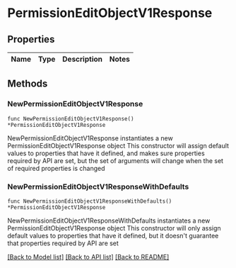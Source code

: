 # PermissionEditObjectV1Response

## Properties

Name | Type | Description | Notes
------------ | ------------- | ------------- | -------------

## Methods

### NewPermissionEditObjectV1Response

`func NewPermissionEditObjectV1Response() *PermissionEditObjectV1Response`

NewPermissionEditObjectV1Response instantiates a new PermissionEditObjectV1Response object
This constructor will assign default values to properties that have it defined,
and makes sure properties required by API are set, but the set of arguments
will change when the set of required properties is changed

### NewPermissionEditObjectV1ResponseWithDefaults

`func NewPermissionEditObjectV1ResponseWithDefaults() *PermissionEditObjectV1Response`

NewPermissionEditObjectV1ResponseWithDefaults instantiates a new PermissionEditObjectV1Response object
This constructor will only assign default values to properties that have it defined,
but it doesn't guarantee that properties required by API are set


[[Back to Model list]](../README.md#documentation-for-models) [[Back to API list]](../README.md#documentation-for-api-endpoints) [[Back to README]](../README.md)


